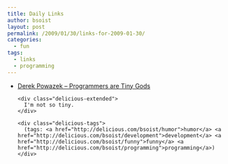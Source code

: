 ```yaml
---
title: Daily Links
author: bsoist
layout: post
permalink: /2009/01/30/links-for-2009-01-30/
categories:
  - fun
tags:
  - links
  - programming
---
```

<ul class="delicious">
  <li>
    <div class="delicious-link">
      <a href="http://powazek.com/posts/1655">Derek Powazek &#8211; Programmers are Tiny Gods</a>
    </div>
    
    <div class="delicious-extended">
      I'm not so tiny.
    </div>
    
    <div class="delicious-tags">
      (tags: <a href="http://delicious.com/bsoist/humor">humor</a> <a href="http://delicious.com/bsoist/development">development</a> <a href="http://delicious.com/bsoist/funny">funny</a> <a href="http://delicious.com/bsoist/programming">programming</a>)
    </div>
  </li>
</ul>

